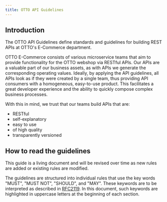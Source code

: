 ```yaml
---
title: OTTO API Guidelines
---
```


## Introduction

The OTTO API Guidelines define standards and guidelines for building REST APIs at OTTO's E-Commerce department.

OTTO E-Commerce consists of various microservice teams that aim to provide functionality for the OTTO webshop via RESTful APIs.
Our APIs are a valuable part of our business assets, as with APIs we generate the corresponding operating values.
Ideally, by applying the API guidelines, all APIs look as if they were created by a single team, thus providing API consumers with a homogeneous, easy-to-use product.
This facilitates a great developer experience and the ability to quickly compose complex business processes.

With this in mind, we trust that our teams build APIs that are:

* RESTful
* self-explanatory
* easy to use
* of high quality
* transparently versioned

## How to read the guidelines

This guide is a living document and will be revised over time as new rules are added or existing rules are modified. 

The guidelines are structured into individual rules that use the key words "MUST", "MUST NOT", "SHOULD", and "MAY".
These keywords are to be interpreted as described in [RFC2119](https://www.ietf.org/rfc/rfc2119.txt).
In this document, such keywords are highlighted in uppercase letters at the beginning of each section.